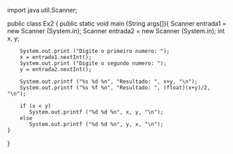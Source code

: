 import java.util.Scanner;

public class Ex2 {
    public static void main (String args[]){
        Scanner entrada1 = new Scanner (System.in);
        Scanner entrada2 = new Scanner (System.in);
        int x, y; 
        
        System.out.print ("Digite o primeiro numero: ");
        x = entrada1.nextInt();
        System.out.print ("Digite o segundo numero: ");
        y = entrada2.nextInt();
        
        System.out.printf ("%s %d %n", "Resultado: ", x+y, "\n");
        System.out.printf ("%s %f %n", "Resultado: ", (float)(x+y)/2, "\n");
        
        if (x < y)
           System.out.printf ("%d %d %n", x, y, "\n");
        else
           System.out.printf ("%d %d %n", y, x, "\n"); 
    }
}
